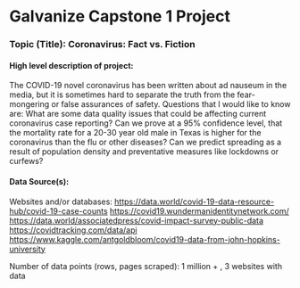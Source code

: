 # Galvanize Capstone 1 Project

### Topic (Title): Coronavirus: Fact vs. Fiction

#### High level description of project:
The COVID-19 novel coronavirus has been written about ad nauseum in the media, but it is sometimes hard to separate the truth from the fear-mongering or false assurances of safety.  Questions that I would like to know are: What are some data quality issues that could be affecting current coronavirus case reporting?  Can we prove at a 95% confidence level, that the mortality rate for a 20-30 year old male in Texas is higher for the coronavirus than the flu or other diseases?  Can we predict spreading as a result of population density and preventative measures like lockdowns or curfews?  

#### Data Source(s): 
Websites and/or databases:
https://data.world/covid-19-data-resource-hub/covid-19-case-counts
https://covid19.wundermanidentitynetwork.com/
https://data.world/associatedpress/covid-impact-survey-public-data
https://covidtracking.com/data/api
https://www.kaggle.com/antgoldbloom/covid19-data-from-john-hopkins-university

Number of data points (rows, pages scraped): 1 million + , 3 websites with data

